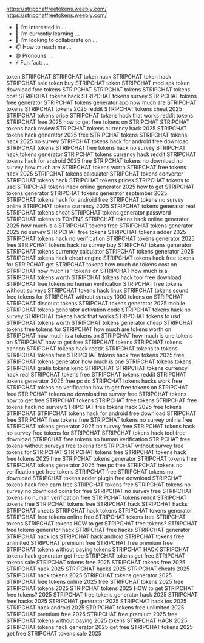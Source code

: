 
https://stripchatfreetokens.weebly.com/
https://stripchatfreetokens.weebly.com/
- 👀 I’m interested in ...
- 🌱 I’m currently learning ...
- 💞️ I’m looking to collaborate on ...
- 📫 How to reach me ...
- 😄 Pronouns: ...
- ⚡ Fun fact: ...

<!---
koekoesa/koekoesa is a ✨ special ✨ repository because its `README.md` (this file) appears on your GitHub profile.
You can click the Preview link to take a look at your changes.
--->
token STRIPCHAT
STRIPCHAT token hack
STRIPCHAT token hack
STRIPCHAT sale token
buy STRIPCHAT token
STRIPCHAT mod apk token download
free tokens STRIPCHAT
STRIPCHAT tokens
STRIPCHAT tokens cost
STRIPCHAT tokens hack
STRIPCHAT tokens survey
STRIPCHAT tokens free generator
STRIPCHAT tokens generator app
how much are STRIPCHAT tokens
STRIPCHAT tokens 2025 reddit
STRIPCHAT tokens cheat 2025
STRIPCHAT tokens price
STRIPCHAT tokens hack that works reddit
tokens STRIPCHAT free 2025
how to get free tokens on STRIPCHAT
STRIPCHAT tokens hack review
STRIPCHAT tokens currency hack 2025
STRIPCHAT tokens hack generator 2025
free STRIPCHAT tokens
STRIPCHAT tokens hack 2025 no survey
STRIPCHAT tokens hack for android free download
STRIPCHAT tokens
STRIPCHAT free tokens hack no survey
STRIPCHAT hack tokens generator
STRIPCHAT tokens currency hack reddit
STRIPCHAT tokens hack for android 2025
free STRIPCHAT tokens no download no survey
how much are STRIPCHAT tokens worth
STRIPCHAT free tokens hack 2025
STRIPCHAT tokens calculator
STRIPCHAT tokens converter
STRIPCHAT tokens hack
STRIPCHAT tokens prices
STRIPCHAT tokens to usd
STRIPCHAT tokens hack online generator 2025
how to get STRIPCHAT tokens generator
STRIPCHAT tokens generator september 2025
STRIPCHAT tokens hack for android
free STRIPCHAT tokens no survey online
STRIPCHAT tokens currency 2025
STRIPCHAT tokens generator real
STRIPCHAT tokens cheat
STRIPCHAT tokens generator password
STRIPCHAT tokens to TOKENS
STRIPCHAT tokens hack online generator 2025
how much is a STRIPCHAT tokens
free STRIPCHAT tokens generator 2025 no survey
STRIPCHAT free tokens
STRIPCHAT tokens adder 2025
STRIPCHAT tokens hack no verification
STRIPCHAT tokens generator 2025
free STRIPCHAT tokens hack no survey
buy STRIPCHAT tokens generator
STRIPCHAT tokens currency calculator
STRIPCHAT tokens generator 2025
STRIPCHAT tokens hack cheat engine
STRIPCHAT tokens hack
free tokens for STRIPCHAT
get STRIPCHAT tokens
how much do tokens cost on STRIPCHAT
how much is 1 tokens on STRIPCHAT
how much is a STRIPCHAT tokens worth
STRIPCHAT tokens hack tool free download
STRIPCHAT free tokens no human verification
STRIPCHAT free tokens without surveys
STRIPCHAT tokens hack linux
STRIPCHAT tokens sound
free tokens for STRIPCHAT without survey
1000 tokens on STRIPCHAT
STRIPCHAT discount tokens
STRIPCHAT tokens generator 2025 mobile
STRIPCHAT tokens generator activation code
STRIPCHAT tokens hack no survey
STRIPCHAT tokens hack that works
STRIPCHAT tokens to usd
STRIPCHAT tokens worth
STRIPCHAT tokens generator
cheap STRIPCHAT tokens
free tokens for STRIPCHAT
how much are tokens worth on STRIPCHAT
how much is a tokens on STRIPCHAT
how much is one tokens on STRIPCHAT
how to get free STRIPCHAT tokens
STRIPCHAT tokens cannon
STRIPCHAT tokens hack reddit
STRIPCHAT tokens to tokens
STRIPCHAT tokens free
STRIPCHAT tokens hack free tokens 2025
free STRIPCHAT tokens generator
how much is one STRIPCHAT tokens
tokens STRIPCHAT gratis
tokens keno STRIPCHAT
STRIPCHAT tokens currency hack real
STRIPCHAT tokens free
STRIPCHAT tokens reddit
STRIPCHAT tokens generator 2025 free pc
do STRIPCHAT tokens hacks work
free STRIPCHAT tokens no verification
how to get free tokens on STRIPCHAT
free STRIPCHAT tokens no download no survey
free STRIPCHAT tokens
how to get free STRIPCHAT tokens
STRIPCHAT free tokens
STRIPCHAT free tokens hack no survey
STRIPCHAT free tokens hack 2025
free tokens STRIPCHAT
STRIPCHAT tokens hack for android free download
STRIPCHAT free
STRIPCHAT free tokens
free STRIPCHAT tokens no survey online
free STRIPCHAT tokens generator 2025 no survey
free STRIPCHAT tokens hack no survey
free tokens for STRIPCHAT
STRIPCHAT tokens hack tool free download
STRIPCHAT free tokens no human verification
STRIPCHAT free tokens without surveys
free tokens for STRIPCHAT without survey
free tokens for STRIPCHAT
STRIPCHAT tokens free
STRIPCHAT tokens hack free tokens 2025
free STRIPCHAT tokens generator
STRIPCHAT tokens free
STRIPCHAT tokens generator 2025 free pc
free STRIPCHAT tokens no verification
get free tokens STRIPCHAT
free STRIPCHAT tokens no download
STRIPCHAT tokens adder plugin free download
STRIPCHAT tokens hack free
earn free STRIPCHAT tokens
free STRIPCHAT tokens no survey no download
coins for free STRIPCHAT no survey
free STRIPCHAT tokens no human verification
free STRIPCHAT tokens reddit
STRIPCHAT tokens free
STRIPCHAT tokens free
STRIPCHAT hack
STRIPCHAT hacks
STRIPCHAT cheats
STRIPCHAT hack tokens
STRIPCHAT tokens generator
STRIPCHAT free tokens online
free STRIPCHAT tokens
free STRIPCHAT tokens
STRIPCHAT tokens
HOW to get STRIPCHAT free tokens?
STRIPCHAT free tokens generator hack
STRIPCHAT free hacks
STRIPCHAT generator
STRIPCHAT hack ios
STRIPCHAT hack android
STRIPCHAT tokens free unlimited
STRIPCHAT premium free
STRIPCHAT free premium
free STRIPCHAT tokens without paying
tokens STRIPCHAT HACK
STRIPCHAT tokens hack generator
get free STRIPCHAT tokens
get free STRIPCHAT tokens sale
STRIPCHAT tokens free 2025
STRIPCHAT tokens free 2025
STRIPCHAT hack 2025
STRIPCHAT hacks 2025
STRIPCHAT cheats 2025
STRIPCHAT hack tokens 2025
STRIPCHAT tokens generator 2025
STRIPCHAT free tokens online 2025
free STRIPCHAT tokens 2025
free STRIPCHAT tokens 2025
STRIPCHAT tokens 2025
HOW to get STRIPCHAT free tokens? 2025
STRIPCHAT free tokens generator hack 2025
STRIPCHAT free hacks 2025
STRIPCHAT generator 2025
STRIPCHAT hack ios 2025
STRIPCHAT hack android 2025
STRIPCHAT tokens free unlimited 2025
STRIPCHAT premium free 2025
STRIPCHAT free premium 2025
free STRIPCHAT tokens without paying 2025
tokens STRIPCHAT HACK 2025
STRIPCHAT tokens hack generator 2025
get free STRIPCHAT tokens 2025
get free STRIPCHAT tokens sale 2025
